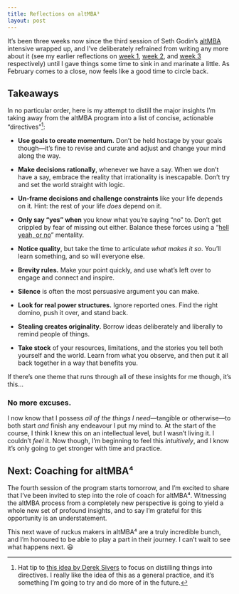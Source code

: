 ```yaml
---
title: Reflections on altMBA³
layout: post
---
```


It’s been three weeks now since the third session of Seth Godin’s [altMBA](http://altmba.com/) intensive wrapped up, and I’ve deliberately refrained from writing any more about it (see my earlier reflections on [week 1](http://cobyism.com/blog/altmba-week-1/), [week 2](http://cobyism.com/blog/altmba-week-2/), and [week 3](http://cobyism.com/blog/altmba-week-3/) respectively) until I gave things some time to sink in and marinate a little. As February comes to a close, now feels like a good time to circle back.

## Takeaways

In no particular order, here is my attempt to distill the major insights I’m taking away from the altMBA program into a list of concise, actionable “directives”[^1]:

- **Use goals to create momentum.** Don’t be held hostage by your goals though—it’s fine to revise and curate and adjust and change your mind along the way.

- **Make decisions rationally**, whenever we have a say. When we don’t have a say, embrace the reality that irrationality is inescapable. Don’t try and set the world straight with logic.

- **Un-frame decisions and challenge constraints** like your life depends on it. Hint: the rest of your life *does* depend on it.

- **Only say “yes” when** you know what you’re saying “no” to. Don’t get crippled by fear of missing out either. Balance these forces using a “[hell yeah, or no](https://sivers.org/hellyeah)” mentality.

- **Notice quality**, but  take the time to articulate *what makes it so*. You’ll learn something, and so will everyone else.

- **Brevity rules.** Make your point quickly, and use what’s left over to engage and connect and inspire.

- **Silence** is often the most persuasive argument you can make.

- **Look for real power structures.** Ignore reported ones. Find the right domino, push it over, and stand back.

- **Stealing creates originality.** Borrow ideas deliberately and liberally to remind people of things.

- **Take stock** of your resources, limitations, and the stories you tell both yourself and the world. Learn from what you observe, and then put it all back together in a way that benefits you.

If there’s one theme that runs through all of these insights for me though, it’s this…

### No more excuses.

I now know that I possess *all of the things I need*—tangible or otherwise—to both start *and* finish any endeavour I put my mind to. At the start of the course, I think I knew this on an intellectual level, but I wasn’t living it. I couldn’t *feel* it. Now though, I’m beginning to feel this *intuitively*, and I know it’s only going to get stronger with time and practice.

## Next: Coaching for altMBA⁴

The fourth session of the program starts tomorrow, and I’m excited to share that I’ve been invited to step into the role of coach for altMBA⁴. Witnessing the altMBA process from a completely new perspective is going to yield a whole new set of profound insights, and to say I’m grateful for this opportunity is an understatement.

This next wave of ruckus makers in altMBA⁴ are a truly incredible bunch, and I’m honoured to be able to play a part in their journey. I can’t wait to see what happens next. :smiley:

[^1]: Hat tip to [this idea by Derek Sivers](https://sivers.org/2do) to focus on distilling things into directives. I really like the idea of this as a general practice, and it’s something I’m going to try and do more of in the future.
